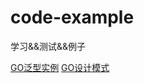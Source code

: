 # code-example

学习&&测试&&例子

[GO泛型实例](https://github.com/mattn/go-generics-example)
[GO设计模式](https://github.com/mohuishou/go-design-pattern)
